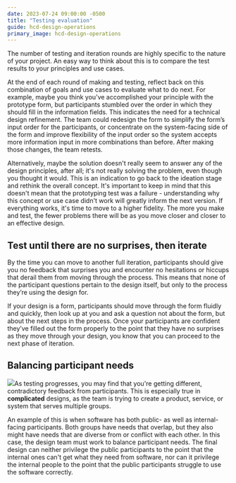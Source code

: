 ```yaml
---
date: 2023-07-24 09:00:00 -0500
title: "Testing evaluation"
guide: hcd-design-operations
primary_image: hcd-design-operations
---
```


The number of testing and iteration rounds are highly specific to the nature of your project. An easy way to think about this is to compare the test results to your principles and use cases.

At the end of each round of making and testing, reflect back on this combination of goals and use cases to evaluate what to do next. For example, maybe you think you’ve accomplished your principle with the prototype form, but participants stumbled over the order in which they should fill in the information fields. This indicates the need for a technical design refinement. The team could redesign the form to simplify the form’s input order for the participants, or concentrate on the system-facing side of the form and improve flexibility of the input order so the system accepts more information input in more combinations than before. After making those changes, the team retests.

Alternatively, maybe the solution doesn't really seem to answer any of the design principles, after all; it's not really solving the problem, even though you thought it would. This is an indication to go back to the ideation stage and rethink the overall concept. It's important to keep in mind that this doesn't mean that the prototyping test was a failure - understanding why this concept or use case didn't work will greatly inform the next version. If everything works, it's time to move to a higher fidelity. The more you make and test, the fewer problems there will be as you move closer and closer to an effective design.


## Test until there are no surprises, then iterate

By the time you can move to another full iteration, participants should give you no feedback that surprises you and encounter no hesitations or hiccups that derail them from moving through the process. This means that none of the participant questions pertain to the design itself, but only to the process they’re using the design for.

If your design is a form, participants should move through the form fluidly and quickly, then look up at you and ask a question not about the form, but about the next steps in the process. Once your participants are confident they’ve filled out the form properly to the point that they have no surprises as they move through your design, you know that you can proceed to the next phase of iteration.


## Balancing participant needs

[![](https://lh5.googleusercontent.com/tcLYmjUQ_1nllfKd-ls13AOktRurg6krQesohDmhHYQPw5H8ewy0IIQDQfQQtbZU7fPAPeghNn9tLv_wLuoZRQSZ1pamONGoyNUGXXvlfzUDtfEsuzAQyVFVA_siu1ao37BHgKhgIDOb9M83j--QnD4)](https://github.com/anatecture/HCD-Design-Operations-Guide/blob/master/img/illo-balance-participant-needs.svg)As testing progresses, you may find that you're getting different, contradictory feedback from participants. This is especially true in **complicated** designs, as the team is trying to create a product, service, or system that serves multiple groups.

An example of this is when software has both public- as well as internal-facing participants. Both groups have needs that overlap, but they also might have needs that are diverse from or conflict with each other. In this case, the design team must work to balance participant needs. The final design can neither privilege the public participants to the point that the internal ones can't get what they need from software, nor can it privilege the internal people to the point that the public participants struggle to use the software correctly.
